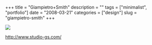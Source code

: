+++
title = "Giampietro+Smith"
description = ""
tags = ["minimalist", "portfolio"]
date = "2008-03-21"
categories = ["design"]
slug = "giampietro-smith"
+++


 

  <div id="screens-thumbs" class="clearfix">
    <div class="txt-center" id="design-submission"><a href="http://www.studio-gs.com/"><img id='bluga-thumbnail-800' class='bluga-thumbnail large' src='//konigi.com/media/bluga/
wt47f2778fc8e22_0.jpg'/></a></div>  
  </div>   
<p><a href="http://www.studio-gs.com/">http://www.studio-gs.com/</a></p>




